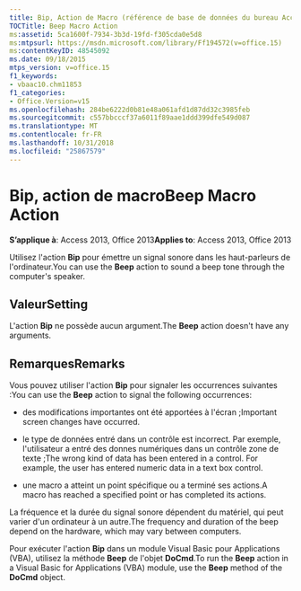 ```yaml
---
title: Bip, Action de Macro (référence de base de données du bureau Access)
TOCTitle: Beep Macro Action
ms:assetid: 5ca1600f-7934-3b3d-19fd-f305cda0e5d8
ms:mtpsurl: https://msdn.microsoft.com/library/Ff194572(v=office.15)
ms:contentKeyID: 48545092
ms.date: 09/18/2015
mtps_version: v=office.15
f1_keywords:
- vbaac10.chm11853
f1_categories:
- Office.Version=v15
ms.openlocfilehash: 284be6222d0b81e48a061afd1d87dd32c3985feb
ms.sourcegitcommit: c557bbcccf37a6011f89aae1ddd399dfe549d087
ms.translationtype: MT
ms.contentlocale: fr-FR
ms.lasthandoff: 10/31/2018
ms.locfileid: "25867579"
---
```

# <a name="beep-macro-action"></a><span data-ttu-id="66f8d-102">Bip, action de macro</span><span class="sxs-lookup"><span data-stu-id="66f8d-102">Beep Macro Action</span></span>


<span data-ttu-id="66f8d-103">**S’applique à**: Access 2013, Office 2013</span><span class="sxs-lookup"><span data-stu-id="66f8d-103">**Applies to**: Access 2013, Office 2013</span></span>

<span data-ttu-id="66f8d-104">Utilisez l'action **Bip** pour émettre un signal sonore dans les haut-parleurs de l'ordinateur.</span><span class="sxs-lookup"><span data-stu-id="66f8d-104">You can use the **Beep** action to sound a beep tone through the computer's speaker.</span></span>

## <a name="setting"></a><span data-ttu-id="66f8d-105">Valeur</span><span class="sxs-lookup"><span data-stu-id="66f8d-105">Setting</span></span>

<span data-ttu-id="66f8d-106">L'action **Bip** ne possède aucun argument.</span><span class="sxs-lookup"><span data-stu-id="66f8d-106">The **Beep** action doesn't have any arguments.</span></span>

## <a name="remarks"></a><span data-ttu-id="66f8d-107">Remarques</span><span class="sxs-lookup"><span data-stu-id="66f8d-107">Remarks</span></span>

<span data-ttu-id="66f8d-108">Vous pouvez utiliser l'action **Bip** pour signaler les occurrences suivantes :</span><span class="sxs-lookup"><span data-stu-id="66f8d-108">You can use the **Beep** action to signal the following occurrences:</span></span>

  - <span data-ttu-id="66f8d-109">des modifications importantes ont été apportées à l'écran ;</span><span class="sxs-lookup"><span data-stu-id="66f8d-109">Important screen changes have occurred.</span></span>

  - <span data-ttu-id="66f8d-p101">le type de données entré dans un contrôle est incorrect. Par exemple, l'utilisateur a entré des donnes numériques dans un contrôle zone de texte ;</span><span class="sxs-lookup"><span data-stu-id="66f8d-p101">The wrong kind of data has been entered in a control. For example, the user has entered numeric data in a text box control.</span></span>

  - <span data-ttu-id="66f8d-112">une macro a atteint un point spécifique ou a terminé ses actions.</span><span class="sxs-lookup"><span data-stu-id="66f8d-112">A macro has reached a specified point or has completed its actions.</span></span>

<span data-ttu-id="66f8d-113">La fréquence et la durée du signal sonore dépendent du matériel, qui peut varier d'un ordinateur à un autre.</span><span class="sxs-lookup"><span data-stu-id="66f8d-113">The frequency and duration of the beep depend on the hardware, which may vary between computers.</span></span>

<span data-ttu-id="66f8d-114">Pour exécuter l'action **Bip** dans un module Visual Basic pour Applications (VBA), utilisez la méthode **Beep** de l'objet **DoCmd**.</span><span class="sxs-lookup"><span data-stu-id="66f8d-114">To run the **Beep** action in a Visual Basic for Applications (VBA) module, use the **Beep** method of the **DoCmd** object.</span></span>

